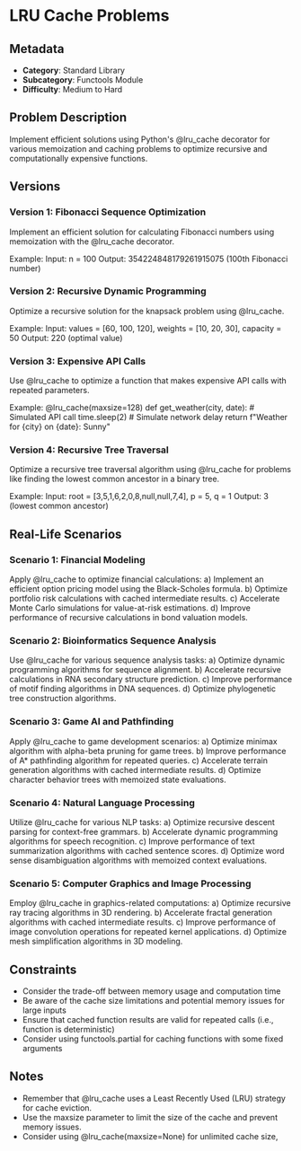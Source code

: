 # LRU Cache Problems

## Metadata

- **Category**: Standard Library
- **Subcategory**: Functools Module
- **Difficulty**: Medium to Hard

## Problem Description

Implement efficient solutions using Python's @lru_cache decorator for various memoization and caching problems to optimize recursive and computationally expensive functions.

## Versions

### Version 1: Fibonacci Sequence Optimization

Implement an efficient solution for calculating Fibonacci numbers using memoization with the @lru_cache decorator.

Example:
Input: n = 100
Output: 354224848179261915075 (100th Fibonacci number)

### Version 2: Recursive Dynamic Programming

Optimize a recursive solution for the knapsack problem using @lru_cache.

Example:
Input: values = [60, 100, 120], weights = [10, 20, 30], capacity = 50
Output: 220 (optimal value)

### Version 3: Expensive API Calls

Use @lru_cache to optimize a function that makes expensive API calls with repeated parameters.

Example:
@lru_cache(maxsize=128)
def get_weather(city, date):
    # Simulated API call
    time.sleep(2)  # Simulate network delay
    return f"Weather for {city} on {date}: Sunny"

### Version 4: Recursive Tree Traversal

Optimize a recursive tree traversal algorithm using @lru_cache for problems like finding the lowest common ancestor in a binary tree.

Example:
Input: root = [3,5,1,6,2,0,8,null,null,7,4], p = 5, q = 1
Output: 3 (lowest common ancestor)

## Real-Life Scenarios

### Scenario 1: Financial Modeling

Apply @lru_cache to optimize financial calculations:
a) Implement an efficient option pricing model using the Black-Scholes formula.
b) Optimize portfolio risk calculations with cached intermediate results.
c) Accelerate Monte Carlo simulations for value-at-risk estimations.
d) Improve performance of recursive calculations in bond valuation models.

### Scenario 2: Bioinformatics Sequence Analysis

Use @lru_cache for various sequence analysis tasks:
a) Optimize dynamic programming algorithms for sequence alignment.
b) Accelerate recursive calculations in RNA secondary structure prediction.
c) Improve performance of motif finding algorithms in DNA sequences.
d) Optimize phylogenetic tree construction algorithms.

### Scenario 3: Game AI and Pathfinding

Apply @lru_cache to game development scenarios:
a) Optimize minimax algorithm with alpha-beta pruning for game trees.
b) Improve performance of A* pathfinding algorithm for repeated queries.
c) Accelerate terrain generation algorithms with cached intermediate results.
d) Optimize character behavior trees with memoized state evaluations.

### Scenario 4: Natural Language Processing

Utilize @lru_cache for various NLP tasks:
a) Optimize recursive descent parsing for context-free grammars.
b) Accelerate dynamic programming algorithms for speech recognition.
c) Improve performance of text summarization algorithms with cached sentence scores.
d) Optimize word sense disambiguation algorithms with memoized context evaluations.

### Scenario 5: Computer Graphics and Image Processing

Employ @lru_cache in graphics-related computations:
a) Optimize recursive ray tracing algorithms in 3D rendering.
b) Accelerate fractal generation algorithms with cached intermediate results.
c) Improve performance of image convolution operations for repeated kernel applications.
d) Optimize mesh simplification algorithms in 3D modeling.

## Constraints

- Consider the trade-off between memory usage and computation time
- Be aware of the cache size limitations and potential memory issues for large inputs
- Ensure that cached function results are valid for repeated calls (i.e., function is deterministic)
- Consider using functools.partial for caching functions with some fixed arguments

## Notes

- Remember that @lru_cache uses a Least Recently Used (LRU) strategy for cache eviction.
- Use the maxsize parameter to limit the size of the cache and prevent memory issues.
- Consider using @lru_cache(maxsize=None) for unlimited cache size,